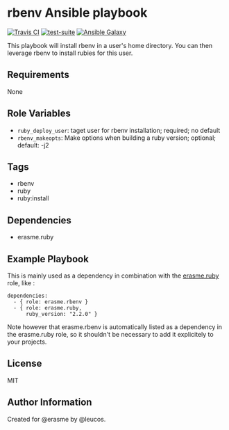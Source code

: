 rbenv Ansible playbook
======================

[![Travis
CI](http://img.shields.io/travis/erasme/ansible-rbenv.svg?style=flat)](http://travis-ci.org/erasme/ansible-ruby)
[![test-suite](http://img.shields.io/badge/ansible--roles--specs-ansible--rbenv-blue.svg?style=flat)](https://github.com/erasme/ansible-roles-specs/tree/master/ansible-rbenv/)
[![Ansible
Galaxy](http://img.shields.io/badge/galaxy-erasme.ruby--compiled-660198.svg?style=flat)](https://galaxy.ansible.com/list#/roles/2909)

This playbook will install rbenv in a user's home directory.
You can then leverage rbenv to install rubies for this user.

Requirements
------------

None

Role Variables
--------------

  - `ruby_deploy_user`: taget user for rbenv installation; required; no
    default
  - `rbenv_makeopts`: Make options when building a ruby version;
    optional; default: -j2

Tags
----

  - rbenv
  - ruby
  - ruby:install

Dependencies
------------

  - erasme.ruby

Example Playbook
----------------

This is mainly used as a dependency in combination with the
[erasme.ruby](https://galaxy.ansible.com/list#/roles/2925) role, like :

    dependencies:
      - { role: erasme.rbenv }
      - { role: erasme.ruby,
          ruby_version: "2.2.0" }

Note however that erasme.rbenv is automatically listed as a dependency in the
erasme.ruby role, so it shouldn't be necessary to add it explicitely to your
projects.

License
-------

MIT

Author Information
------------------

Created for @erasme by @leucos.

